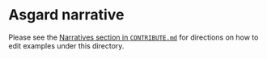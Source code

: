 # Asgard narrative

Please see the [Narratives section in `CONTRIBUTE.md`](../../CONTRIBUTE.md#Narratives) for directions on how to edit examples under this directory.
